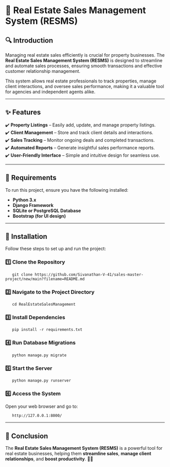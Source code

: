 # 🏡 Real Estate Sales Management System (RESMS)

## 🔍 Introduction
Managing real estate sales efficiently is crucial for property businesses. The **Real Estate Sales Management System (RESMS)** is designed to streamline and automate sales processes, ensuring smooth transactions and effective customer relationship management.

This system allows real estate professionals to track properties, manage client interactions, and oversee sales performance, making it a valuable tool for agencies and independent agents alike.

---

## ✨ Features
✔️ **Property Listings** – Easily add, update, and manage property listings.  
✔️ **Client Management** – Store and track client details and interactions.  
✔️ **Sales Tracking** – Monitor ongoing deals and completed transactions.  
✔️ **Automated Reports** – Generate insightful sales performance reports.  
✔️ **User-Friendly Interface** – Simple and intuitive design for seamless use.

---

## 📌 Requirements
To run this project, ensure you have the following installed:

- **Python 3.x**
- **Django Framework**
- **SQLite or PostgreSQL Database**
- **Bootstrap (for UI design)**

---

## 🚀 Installation
Follow these steps to set up and run the project:

### 1️⃣ Clone the Repository
```shell
   git clone https://github.com/Sivanathan-V-41/sales-master-project/new/main?filename=README.md
```

### 2️⃣ Navigate to the Project Directory
```shell
   cd RealEstateSalesManagement
```

### 3️⃣ Install Dependencies
```shell
   pip install -r requirements.txt
```

### 4️⃣ Run Database Migrations
```shell
   python manage.py migrate
```

### 5️⃣ Start the Server
```shell
   python manage.py runserver
```

### 6️⃣ Access the System
Open your web browser and go to:
```shell
   http://127.0.0.1:8000/
```

---

## 🎯 Conclusion
The **Real Estate Sales Management System (RESMS)** is a powerful tool for real estate businesses, helping them **streamline sales**, **manage client relationships**, and **boost productivity**. 🚀🏡

